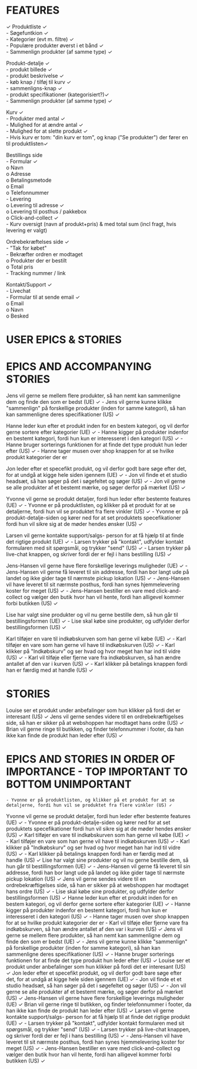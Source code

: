 # FEATURES
✓
Produktliste ✓  
    - Søgefuntkion ✓  
    - Kategorier (evt m. filtre) ✓  
    - Populære produkter øverst i et bånd ✓  
    - Sammenlign produkter (af samme type) ✓  

Produkt-detalje ✓  
    - produkt billede ✓  
    - produkt beskrivelse ✓  
    - køb knap / tilføj til kurv ✓  
    - sammenligns-knap ✓  
    - produkt specifikationer (kategorisiert?)✓  
    - Sammenlign produkter (af samme type) ✓  

Kurv ✓  
    - Produkter med antal ✓  
    - Mulighed for at ændre antal ✓  
    - Mulighed for at slette produkt ✓  
    - Hvis kurv er tom: "din kurv er tom", og knap ("Se produkter") der fører en til produktlisten✓  

Bestillings side  
    - Formular ✓  
        o Navn  
        o Adresse  
        o Betalingsmetode  
        o Email  
        o Telefonnummer  
    - Levering  
        o Levering til adresse ✓  
        o Levering til posthus / pakkebox  
        o Click-and-collect ✓  
    - Kurv oversigt (navn af produkt+pris) & med total sum (incl fragt, hvis levering er valgt)  

Ordrebekræftelses side ✓  
    - "Tak for købet"  
    - Bekræfter ordren er modtaget  
        o Produkter der er bestilt  
        o Total pris  
    - Tracking nummer / link  

Kontakt/Support ✓  
    - Livechat  
    - Formular til at sende email ✓  
        o Email  
        o Navn  
        o Besked  


# USER EPICS & STORIES

# EPICS AND ACCOMPANYING STORIES
Jens vil gerne se mellem flere produkter, så han nemt kan sammenligne dem og finde den som er bedst (UE) ✓
    - Jens vil gerne kunne klikke "sammenlign" på forskellige produkter (inden for samme kategori), så han kan sammenligne deres specifikationer (US) ✓



Hanne leder kun efter et produkt inden for en bestem kategori, og vil derfor gerne sortere efter kategorier (UE) ✓
    - Hanne kigger på produkter indenfor en bestemt kategori, fordi hun kun er interesseret i den kategori (US) ✓
    - Hanne bruger sorterings funktionen for at finde det type produkt hun leder efter (US) ✓
    - Hanne tager musen over shop knappen for at se hvilke produkt kategorier der er 



Jon leder efter et specefikt produkt, og vil derfor godt bare søge efter det, for at undgå at kigge hele siden igennem (UE) ✓
    - Jon vil finde et et studio headsæt, så han søger på det i søgefeltet og søger (US) ✓
    - Jon vil gerne se alle produkter af et bestemt mærke, og søger derfor på mærket (US) ✓



Yvonne vil gerne se produkt detaljer, fordi hun leder efter bestemte features (UE) ✓
    - Yvonne er på produktlisten, og klikker på et produkt for at se detaljerne, fordi hun vil se produktet fra flere vinkler (US) ✓
    - Yvonne er på produkt-detalje-siden og kører ned for at set produktets specefikationer fordi hun vil sikre sig at de møder hendes ønsker (US) ✓



Larsen vil gerne kontakte support/salgs- person for at få hjælp til at finde det rigtige produkt (UE) ✓
    - Larsen trykker på "kontakt", udfylder kontakt formularen med sit spørgsmål, og trykker "send" (US) ✓
    - Larsen trykker på live-chat knappen, og skriver fordi der er fejl i hans bestilling (US) ✓



Jens-Hansen vil gerne have flere forskellige leverings muligheder (UE) ✓
    - Jens-Hansen vil gerne få leveret til sin addresse, fordi han bor langt ude på landet og ikke gider tage til nærmste pickup lokation (US) ✓
    - Jens-Hansen vil have leveret til sit nærmste posthus, fordi han synes hjemmelevering koster for meget (US) ✓
    - Jens-Hansen bestiller en vare med click-and-collect og vælger den butik hvor han vil hente, fordi han alligevel kommer forbi butikken (US) ✓



Lise har valgt sine produkter og vil nu gerne bestille dem, så hun går til bestillingsformen (UE) ✓
    - Lise skal købe sine produkter, og udfylder derfor bestillingsformen (US) ✓



Karl tilføjer en vare til indkøbskurven som han gerne vil købe (UE) ✓
    - Karl tilføjer en vare som han gerne vil have til indkøbskurven (US) ✓
    - Karl klikker på "Indkøbskurv" og ser hvad og hvor meget han har ind til vidre (US) ✓
    - Karl vil tilføje eller fjerne vare fra indkøbskurven, så han ændre antallet af den var i kurven (US) ✓
    - Karl klikker på betalings knappen fordi han er færdig med at handle (US) ✓


# STORIES

Louise ser et produkt under anbefalinger som hun klikker på fordi det er interesant (US) ✓
Jens vil gerne sendes videre til en ordrebekræftigelses side, så han er sikker på at webshoppen har modtaget hans ordre (US) ✓
Brian vil gerne ringe til butikken, og finder telefonnummer i footer, da han ikke kan finde de produkt han leder efter (US) ✓





# EPICS AND STORIES IN ORDER OF IMPORTANCE - TOP IMPORTANT TO BOTTOM UNIMPORTANT


    - Yvonne er på produktlisten, og klikker på et produkt for at se detaljerne, fordi hun vil se produktet fra flere vinkler (US) ✓
Yvonne vil gerne se produkt detaljer, fordi hun leder efter bestemte features (UE) ✓
    - Yvonne er på produkt-detalje-siden og kører ned for at set produktets specefikationer fordi hun vil sikre sig at de møder hendes ønsker (US) ✓
Karl tilføjer en vare til indkøbskurven som han gerne vil købe (UE) ✓
    - Karl tilføjer en vare som han gerne vil have til indkøbskurven (US) ✓
    - Karl klikker på "Indkøbskurv" og ser hvad og hvor meget han har ind til vidre (US) ✓
    - Karl klikker på betalings knappen fordi han er færdig med at handle (US) ✓
Lise har valgt sine produkter og vil nu gerne bestille dem, så hun går til bestillingsformen (UE) ✓
    - Jens-Hansen vil gerne få leveret til sin addresse, fordi han bor langt ude på landet og ikke gider tage til nærmste pickup lokation (US) ✓
Jens vil gerne sendes videre til en ordrebekræftigelses side, så han er sikker på at webshoppen har modtaget hans ordre (US) ✓
    - Lise skal købe sine produkter, og udfylder derfor bestillingsformen (US) ✓
Hanne leder kun efter et produkt inden for en bestem kategori, og vil derfor gerne sortere efter kategorier (UE) ✓
    - Hanne kigger på produkter indenfor en bestemt kategori, fordi hun kun er interesseret i den kategori (US) ✓
    - Hanne tager musen over shop knappen for at se hvilke produkt kategorier der er 
    - Karl vil tilføje eller fjerne vare fra indkøbskurven, så han ændre antallet af den var i kurven (US) ✓
Jens vil gerne se mellem flere produkter, så han nemt kan sammenligne dem og finde den som er bedst (UE) ✓
    - Jens vil gerne kunne klikke "sammenlign" på forskellige produkter (inden for samme kategori), så han kan sammenligne deres specifikationer (US) ✓
    - Hanne bruger sorterings funktionen for at finde det type produkt hun leder efter (US) ✓
Louise ser et produkt under anbefalinger som hun klikker på fordi det er interesant (US) ✓
Jon leder efter et specefikt produkt, og vil derfor godt bare søge efter det, for at undgå at kigge hele siden igennem (UE) ✓
    - Jon vil finde et et studio headsæt, så han søger på det i søgefeltet og søger (US) ✓
    - Jon vil gerne se alle produkter af et bestemt mærke, og søger derfor på mærket (US) ✓
Jens-Hansen vil gerne have flere forskellige leverings muligheder (UE) ✓
Brian vil gerne ringe til butikken, og finder telefonnummer i footer, da han ikke kan finde de produkt han leder efter (US) ✓
Larsen vil gerne kontakte support/salgs- person for at få hjælp til at finde det rigtige produkt (UE) ✓
    - Larsen trykker på "kontakt", udfylder kontakt formularen med sit spørgsmål, og trykker "send" (US) ✓
    - Larsen trykker på live-chat knappen, og skriver fordi der er fejl i hans bestilling (US) ✓
    - Jens-Hansen vil have leveret til sit nærmste posthus, fordi han synes hjemmelevering koster for meget (US) ✓
    - Jens-Hansen bestiller en vare med click-and-collect og vælger den butik hvor han vil hente, fordi han alligevel kommer forbi butikken (US) ✓
